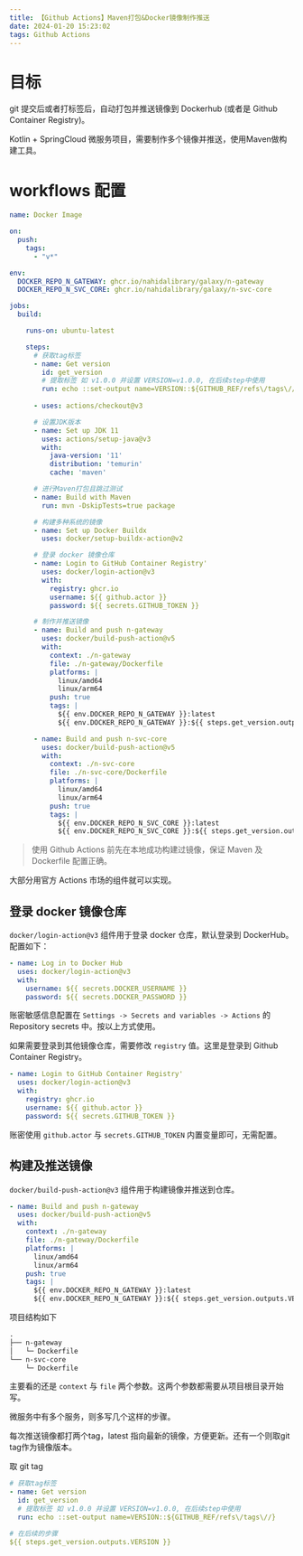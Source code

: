 ```yaml
---
title: 【Github Actions】Maven打包&Docker镜像制作推送
date: 2024-01-20 15:23:02
tags: Github Actions
---
```


# 目标

git 提交后或者打标签后，自动打包并推送镜像到 Dockerhub (或者是 Github Container Registry)。

Kotlin + SpringCloud 微服务项目，需要制作多个镜像并推送，使用Maven做构建工具。

# workflows 配置

```yml
name: Docker Image

on:
  push:
    tags:
      - "v*"

env:
  DOCKER_REPO_N_GATEWAY: ghcr.io/nahidalibrary/galaxy/n-gateway
  DOCKER_REPO_N_SVC_CORE: ghcr.io/nahidalibrary/galaxy/n-svc-core

jobs:
  build:

    runs-on: ubuntu-latest

    steps:
      # 获取tag标签
      - name: Get version
        id: get_version
        # 提取标签 如 v1.0.0 并设置 VERSION=v1.0.0, 在后续step中使用
        run: echo ::set-output name=VERSION::${GITHUB_REF/refs\/tags\//} 
    
      - uses: actions/checkout@v3

      # 设置JDK版本
      - name: Set up JDK 11
        uses: actions/setup-java@v3
        with:
          java-version: '11'
          distribution: 'temurin'
          cache: 'maven'

      # 进行Maven打包且跳过测试
      - name: Build with Maven
        run: mvn -DskipTests=true package

      # 构建多种系统的镜像
      - name: Set up Docker Buildx
        uses: docker/setup-buildx-action@v2

      # 登录 docker 镜像仓库
      - name: Login to GitHub Container Registry'
        uses: docker/login-action@v3
        with:
          registry: ghcr.io
          username: ${{ github.actor }}
          password: ${{ secrets.GITHUB_TOKEN }}

      # 制作并推送镜像
      - name: Build and push n-gateway
        uses: docker/build-push-action@v5
        with:
          context: ./n-gateway
          file: ./n-gateway/Dockerfile
          platforms: |
            linux/amd64
            linux/arm64
          push: true
          tags: |
            ${{ env.DOCKER_REPO_N_GATEWAY }}:latest
            ${{ env.DOCKER_REPO_N_GATEWAY }}:${{ steps.get_version.outputs.VERSION }}

      - name: Build and push n-svc-core
        uses: docker/build-push-action@v5
        with:
          context: ./n-svc-core
          file: ./n-svc-core/Dockerfile
          platforms: |
            linux/amd64
            linux/arm64
          push: true
          tags: |
            ${{ env.DOCKER_REPO_N_SVC_CORE }}:latest
            ${{ env.DOCKER_REPO_N_SVC_CORE }}:${{ steps.get_version.outputs.VERSION }}
```

> 使用 Github Actions 前先在本地成功构建过镜像，保证 Maven 及 Dockerfile 配置正确。

大部分用官方 Actions 市场的组件就可以实现。

## 登录 docker 镜像仓库

`docker/login-action@v3` 组件用于登录 docker 仓库，默认登录到 DockerHub。配置如下：

```yml
- name: Log in to Docker Hub
  uses: docker/login-action@v3
  with:
    username: ${{ secrets.DOCKER_USERNAME }}
    password: ${{ secrets.DOCKER_PASSWORD }}
```

账密敏感信息配置在 `Settings -> Secrets and variables -> Actions` 的 Repository secrets 中。按以上方式使用。

如果需要登录到其他镜像仓库，需要修改 `registry` 值。这里是登录到 Github Container Registry。

```yml
- name: Login to GitHub Container Registry'
  uses: docker/login-action@v3
  with:
    registry: ghcr.io
    username: ${{ github.actor }}
    password: ${{ secrets.GITHUB_TOKEN }}
```

账密使用 `github.actor` 与 `secrets.GITHUB_TOKEN` 内置变量即可，无需配置。

## 构建及推送镜像

`docker/build-push-action@v3` 组件用于构建镜像并推送到仓库。

```yml
- name: Build and push n-gateway
  uses: docker/build-push-action@v5
  with:
    context: ./n-gateway
    file: ./n-gateway/Dockerfile
    platforms: |
      linux/amd64
      linux/arm64
    push: true
    tags: |
      ${{ env.DOCKER_REPO_N_GATEWAY }}:latest
      ${{ env.DOCKER_REPO_N_GATEWAY }}:${{ steps.get_version.outputs.VERSION }}
```

项目结构如下

```Markdown
.
├── n-gateway
│   └─ Dockerfile
└── n-svc-core
    └─ Dockerfile
```

主要看的还是 `context` 与 `file` 两个参数。这两个参数都需要从项目根目录开始写。

微服务中有多个服务，则多写几个这样的步骤。

每次推送镜像都打两个tag，latest 指向最新的镜像，方便更新。还有一个则取git tag作为镜像版本。

取 git tag

```yml
# 获取tag标签
- name: Get version
  id: get_version
  # 提取标签 如 v1.0.0 并设置 VERSION=v1.0.0, 在后续step中使用
  run: echo ::set-output name=VERSION::${GITHUB_REF/refs\/tags\//}

# 在后续的步骤 
${{ steps.get_version.outputs.VERSION }}
```
